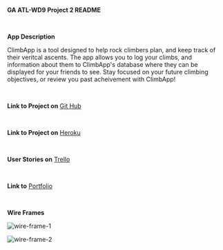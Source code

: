 **GA ATL-WD9 Project 2 README**

<br>

**App Description** 

ClimbApp is a tool designed to help rock climbers plan, and keep track of their veritcal ascents. The app allows you to log your climbs, and information about them to ClimbApp's database where they can be displayed for your friends to see. Stay focused on your future climbing objectives, or review you past acheivement with ClimbApp!

<br>

**Link to Project on** [Git Hub](https://bs3589.github.io/Climb-App/.)

<br>

**Link to Project on** [Heroku](https://fierce-river-35093.herokuapp.com/)

<br>

**User Stories on** [Trello](https://trello.com/b/LurdW9S4/wdi-project-2)

<br>

**Link to** [Portfolio](https://bs3589.github.io/Portfolio/)

<br>

**Wire Frames**

![wire-frame-1](http://i.imgur.com/jcV9m6w.jpg)

![wire-frame-2](http://i.imgur.com/Fkoe7MT.jpg)

